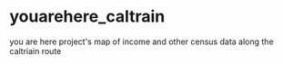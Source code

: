 # youarehere_caltrain
you are here project's map of income and other census data along the caltriain route
